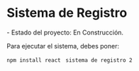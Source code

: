 <h1> Sistema de Registro</h1>
- Estado del proyecto: En Construcción.

Para ejecutar el sistema, debes poner:

```npm install react ```
```sistema de registro 2 ```


